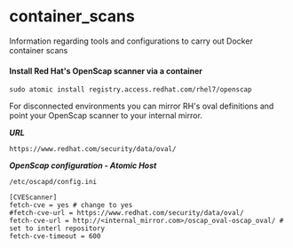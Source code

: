 # container_scans
Information regarding tools and configurations to carry out Docker container scans

#### Install Red Hat's OpenScap scanner via a container

```
sudo atomic install registry.access.redhat.com/rhel7/openscap
```
For disconnected environments you can mirror RH's oval definitions and point your OpenScap scanner to your internal mirror.

***URL***
```
https://www.redhat.com/security/data/oval/
```

***OpenScap configuration - Atomic Host***
```
/etc/oscapd/config.ini
```

```
[CVEScanner]
fetch-cve = yes # change to yes
#fetch-cve-url = https://www.redhat.com/security/data/oval/
fetch-cve-url = http://<internal_mirror.com>/oscap_oval-oscap_oval/ # set to interl repository
fetch-cve-timeout = 600
```
